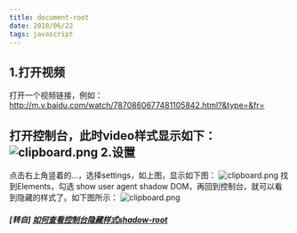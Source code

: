 ```yaml
---
title: document-root
date: 2018/06/22
tags: javascript
---
```


1.打开视频
---
打开一个视频链接，例如：http://m.v.baidu.com/watch/7870860677481105842.html?&type=&fr=

打开控制台，此时video样式显示如下：
![clipboard.png](/img/bVbcruK)
2.设置
---
点击右上角竖着的...，选择settings，如上图，显示如下图：
![clipboard.png](/img/bVbcru8)
找到Elements，勾选 show user agent shadow DOM，再回到控制台，就可以看到隐藏的样式了。如下图所示：
![clipboard.png](/img/bVbcrxl)

##### [转自] [如何查看控制台隐藏样式shadow-root]()